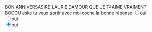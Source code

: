BON ANNIVERSASIRE LAURIE DAMOUR QUE JE T4AIME VRAIMENT BOCOU 
eske tu veux sortir avec moi coche la bonne réponse
<INPUT TYPE="radio" NAME= "bg" VALUE="menu1" CHECKED>oui<BR>
<INPUT TYPE="radio" NAME= "bg" VALUE="menu2">oui<BR>
  <INPUT TYPE="radio" NAME= "bg" VALUE="menu1" CHECKED>oui<BR>
